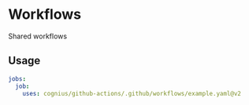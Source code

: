 # Workflows

Shared workflows

## Usage

```yaml
jobs:
  job:
    uses: cognius/github-actions/.github/workflows/example.yaml@v2
```
